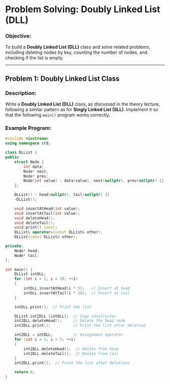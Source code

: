 # Problem Solving: Doubly Linked List (DLL)

### Objective:
To build a **Doubly Linked List (DLL)** class and solve related problems, including deleting nodes by key, counting the number of nodes, and checking if the list is empty.

---

## Problem 1: Doubly Linked List Class

### Description:
Write a **Doubly Linked List (DLL)** class, as discussed in the theory lecture, following a similar pattern as for **Singly Linked List (SLL)**. Implement it so that the following `main()` program works correctly.

### Example Program:
```cpp
#include <iostream>
using namespace std;

class DLList {
public:
    struct Node {
        int data;
        Node* next;
        Node* prev;
        Node(int value) : data(value), next(nullptr), prev(nullptr) {}
    };

    DLList() : head(nullptr), tail(nullptr) {}
    ~DLList();

    void insertAtHead(int value);
    void insertAtTail(int value);
    void deleteHead();
    void deleteTail();
    void print() const;
    DLList& operator=(const DLList& other);
    DLList(const DLList& other); 

private:
    Node* head;
    Node* tail;
};

int main() {
    DLList intDLL;
    for (int i = 1; i < 10; ++i)
    {
        intDLL.insertAtHead(i * 5);   // Insert at head
        intDLL.insertAtTail(i * 10);  // Insert at tail
    }

    intDLL.print();  // Print the list

    DLList int2DLL {intDLL};  // Copy constructor
    int2DLL.deleteHead();     // Delete the head node
    int2DLL.print();          // Print the list after deletion

    int2DLL = intDLL;         // Assignment operator
    for (int i = 1; i < 5; ++i)
    {
        int2DLL.deleteHead();  // Delete from head
        int2DLL.deleteTail();  // Delete from tail
    }
    int2DLL.print();  // Print the list after deletions

    return 0;
}


